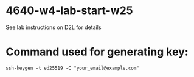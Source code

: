 # 4640-w4-lab-start-w25


See lab instructions on D2L for details

# Command used for generating key:
```
ssh-keygen -t ed25519 -C "your_email@example.com"
```
